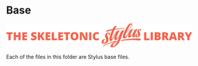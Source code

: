 # Base

![alt text][logo]

[logo]: ../../../images/skeletonic-stylus-readme.svg "Banner representing the Skeletonic Stylus Library"

Each of the files in this folder are Stylus base files.
